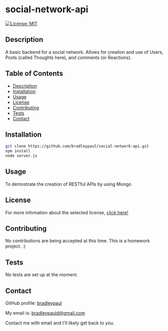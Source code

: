 # social-network-api

[![License: MIT](https://img.shields.io/badge/License-MIT-yellow.svg)](https://opensource.org/licenses/MIT)

## Description

A basic backend for a social network. Allows for creation and use of Users, Posts (called Thoughts here), and comments (or Reactions).

## Table of Contents

* [Description](#description)
* [Installation](#installation)
* [Usage](#usage)
* [License](#license)
* [Contributing](#contributing)
* [Tests](#tests)
* [Contact](#contact)

## Installation

```bash
git clone https://github.com/bradleypaul/social-network-api.git
npm install
node server.js
```

## Usage

To demostrate the creation of RESTful APIs by using Mongo

## License

  For more infomation about the selected license, [click here!](https://opensource.org/licenses/MIT)

## Contributing

No contributions are being accepted at this time. This is a homework project. :)

## Tests

No tests are set up at the moment.

## Contact

GitHub profile: [bradleypaul](https://github.com/bradleypaul)

My email is: [bradleypauld@gmail.com](mailto:bradleypauld@gmail.com)

Contact me with email and I'll likely get back to you. 
  